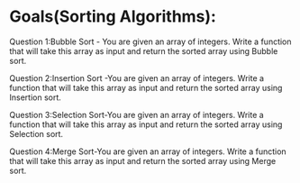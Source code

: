 # Goals(Sorting Algorithms):

Question 1:Bubble Sort - You are given an array of integers. Write a function that will take this array as input and return the sorted array using Bubble sort.

Question 2:Insertion Sort -You are given an array of integers. Write a function that will take this array as input and return the sorted array using Insertion sort.


Question 3:Selection Sort-You are given an array of integers. Write a function that will take this array as input and return the sorted array using Selection sort.

Question 4:Merge Sort-You are given an array of integers. Write a function that will take this array as input and return the sorted array using Merge sort.

